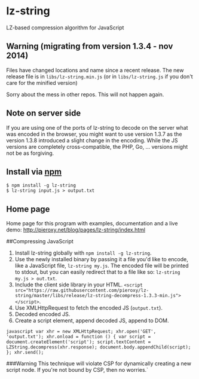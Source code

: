 lz-string
=========
LZ-based compression algorithm for JavaScript

## Warning (migrating from version 1.3.4 - nov 2014)
Files have changed locations and name since a recent release. The new release file is in `libs/lz-string.min.js` (or in `libs/lz-string.js` if you don't care for the minified version)

Sorry about the mess in other repos. This will not happen again.

## Note on server side

If you are using one of the ports of lz-string to decode on the server what was encoded in the browser, you might want to use version 1.3.7 as the version 1.3.8 introduced a slight change in the encoding. While the JS versions are completely cross-compatible, the PHP, Go, ... versions might not be as forgiving.

## Install via [npm](https://npmjs.org/)

```shell
$ npm install -g lz-string
$ lz-string input.js > output.txt
```

## Home page
Home page for this program with examples, documentation and a live demo: http://pieroxy.net/blog/pages/lz-string/index.html

##Compressing JavaScript
1. Install lz-string globally with `npm install -g lz-string`.
2. Use the newly installed binary by passing it a file you'd like to encode, like a JavaScript file, `lz-string my.js`.  The encoded file will be printed to stdout, but you can easily redirect that to a file like so: `lz-string my.js > out.txt`.
3. Include the client side library in your HTML. `<script src="https://raw.githubusercontent.com/pieroxy/lz-string/master/libs/release/lz-string-decompress-1.3.3-min.js"></script>`.
4. Use XMLHttpRequest to fetch the encoded JS (`output.txt`).
5. Decoded encoded JS.
6. Create a script element, append decoded JS, append to DOM.

``javascript
var xhr = new XMLHttpRequest;
xhr.open('GET', 'output.txt');
xhr.onload = function () {
  var script = document.createElement('script');
  script.textContent = LZString.decompress(xhr.response);
  document.body.appendChild(script);
};
xhr.send();
``

###Warning
This technique will violate CSP for dynamically creating a new script node.  If you're not bound by CSP, then no worries.`

